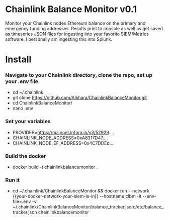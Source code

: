 ﻿# Chainlink Balance Monitor v0.1

Monitor your Chainlink nodes Ethereum balance on the primary and emergency funding addresses. Results print to console as well as get saved as timeseries JSON files for ingesting into your favorite SIEM/Metrics software. I personally am ingesting this into Splunk.

# Install

### Navigate to your Chainlink directory, clone the repo, set up your .env file
* cd ~/.chainlink
* git clone https://github.com/Alkhara/ChainlinkBalanceMonitor.git
* cd ChainlinkBalanceMonitor/
* nano .env

### Set your variables
* PROVIDER=https://mainnet.infura.io/v3/52929....
* CHAINLINK_NODE_ADDRESS=0xA8317D47....
* CHAINLINK_NODE_EF_ADDRESS=0x4C7DDEd...

### Build the docker
* docker build -t chainlinkbalancemonitor .

### Run it
* cd ~/.chainlink/ChainlinkBalanceMonitor && docker run --network {{your-docker-network-your-siem-is-in}} --hostname clbm -it --env-file=.env -v ~/.chainlink/ChainlinkBalanceMonitor/balance_tracker.json:/etc/balance_tracker.json chainlinkbalancemonitor




